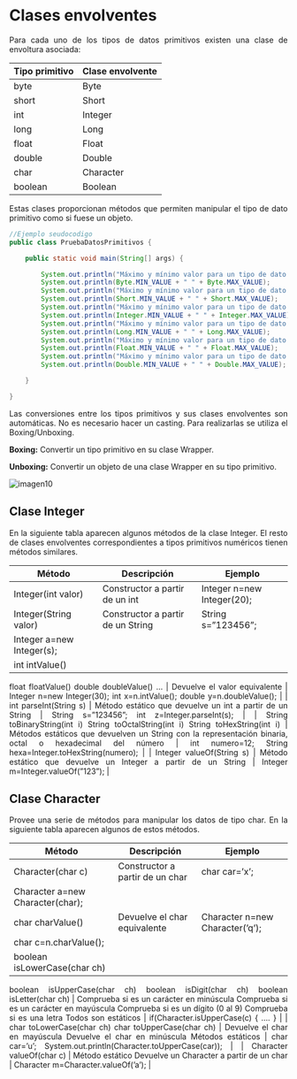 <div align="justify">

# Clases envolventes

Para cada uno de los tipos de datos primitivos existen una clase de envoltura asociada:

| Tipo primitivo | Clase envolvente |
| --- | --- |
| byte | Byte |
| short | Short |
| int | Integer |
| long | Long |
| float | Float |
| double | Double |
| char | Character |
| boolean | Boolean |

Estas clases proporcionan métodos que permiten manipular el tipo de dato primitivo como si fuese un objeto.

```java
//Ejemplo seudocodigo
public class PruebaDatosPrimitivos {

	public static void main(String[] args) {

		System.out.println("Máximo y mínimo valor para un tipo de dato byte:");
		System.out.println(Byte.MIN_VALUE + " " + Byte.MAX_VALUE);
		System.out.println("Máximo y mínimo valor para un tipo de dato short:");
		System.out.println(Short.MIN_VALUE + " " + Short.MAX_VALUE);
		System.out.println("Máximo y mínimo valor para un tipo de dato int:");
		System.out.println(Integer.MIN_VALUE + " " + Integer.MAX_VALUE);
		System.out.println("Máximo y mínimo valor para un tipo de dato long:");
		System.out.println(Long.MIN_VALUE + " " + Long.MAX_VALUE);
		System.out.println("Máximo y mínimo valor para un tipo de dato float:");
		System.out.println(Float.MIN_VALUE + " " + Float.MAX_VALUE);
		System.out.println("Máximo y mínimo valor para un tipo de dato double:");
		System.out.println(Double.MIN_VALUE + " " + Double.MAX_VALUE);

	}

}
```

Las conversiones entre los tipos primitivos y sus clases envolventes son automáticas. No es necesario hacer un casting. Para realizarlas se utiliza el Boxing/Unboxing.

**Boxing:** Convertir un tipo primitivo en su clase Wrapper.

**Unboxing:** Convertir un objeto de una clase Wrapper en su tipo primitivo.

![imagen10](/Imagenes/imagen10.png)

## Clase Integer

En la siguiente tabla aparecen algunos métodos de la clase Integer. El resto de
clases envolventes correspondientes a tipos primitivos numéricos tienen
métodos similares.

| Método | Descripción | Ejemplo |
| --- | --- | --- |
| Integer(int valor) | Constructor a partir de un int | Integer n=new Integer(20); |
| Integer(String valor) | Constructor a partir de un String | String s=”123456”;
Integer a=new Integer(s); |
| int intValue()
float floatValue()
double doubleValue()
… | Devuelve el valor equivalente | Integer n=new Integer(30);
int x=n.intValue();
double y=n.doubleValue(); |
| int parseInt(String s) | Método estático que devuelve un int a partir de un String | String s=”123456”;
int z=Integer.parseInt(s); |
| String toBinaryString(int i)
String toOctalString(int i)
String toHexString(int i) | Métodos estáticos que devuelven un String con la representación binaria, octal o hexadecimal del número | int numero=12;
String hexa=Integer.toHexString(numero); |
| Integer valueOf(String s) | Método estático que devuelve un Integer a partir de un String | Integer m=Integer.valueOf(”123”); |

## Clase Character

Provee una serie de métodos para manipular los datos de tipo char. En la siguiente tabla aparecen algunos de estos métodos.

| Método | Descripción | Ejemplo |
| --- | --- | --- |
| Character(char c) | Constructor a partir de un char | char car=’x’;
Character a=new Character(char); |
| char charValue() | Devuelve el char equivalente | Character n=new Character(’q’);
char c=n.charValue(); |
| boolean isLowerCase(char ch)
boolean isUpperCase(char ch)
boolean isDigit(char ch)
boolean isLetter(char ch) | Comprueba si es un carácter en minúscula
Comprueba si es un carácter en mayúscula
Comprueba si es un dígito (0 al 9)
Comprueba si es una letra
Todos son estáticos | if(Character.isUpperCase(c) {
   ….
} |
| char toLowerCase(char ch)
char toUpperCase(char ch) | Devuelve el char en mayúscula
Devuelve el char en minúscula
Métodos estáticos | char car=’u’;
System.out.println(Character.toUpperCase(car)); |
| Character valueOf(char c) | Método estático
Devuelve un Character a partir de un char | Character m=Character.valueOf(’a’); |

</div>